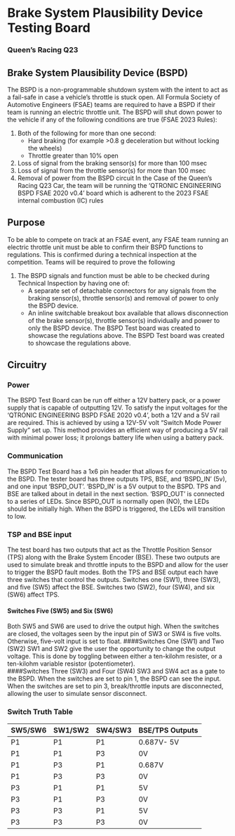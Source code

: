 # Brake System Plausibility Device Testing Board

### Queen’s Racing Q23

## Brake System Plausibility Device (BSPD)

The BSPD is a non-programmable shutdown system with the intent to act as a fail-safe in case a vehicle’s throttle is stuck open. All Formula Society of Automotive Engineers (FSAE) teams are required to have a BSPD if their team is running an electric throttle unit. The BSPD will shut down power to the vehicle if any of the following conditions are true (FSAE 2023 Rules):

1. Both of the following for more than one second:
   - Hard braking (for example >0.8 g deceleration but without locking the wheels)
   - Throttle greater than 10% open
2. Loss of signal from the braking sensor(s) for more than 100 msec
3. Loss of signal from the throttle sensor(s) for more than 100 msec
4. Removal of power from the BSPD circuit
   In the Case of the Queen’s Racing Q23 Car, the team will be running the ‘QTRONIC ENGINEERING BSPD FSAE 2020 v0.4’ board which is adherent to the 2023 FSAE internal combustion (IC) rules

## Purpose

To be able to compete on track at an FSAE event, any FSAE team running an electric throttle unit must be able to confirm their BSPD functions to regulations. This is confirmed during a technical inspection at the competition. Teams will be required to prove the following

1. The BSPD signals and function must be able to be checked during Technical Inspection by having one of:
   - A separate set of detachable connectors for any signals from the braking sensor(s), throttle sensor(s) and removal of power to only the BSPD device.
   - An inline switchable breakout box available that allows disconnection of the brake sensor(s), throttle sensor(s) individually and power to only the BSPD device.
     The BSPD Test board was created to showcase the regulations above.
     The BSPD Test board was created to showcase the regulations above.

## Circuitry

### Power

The BSPD Test Board can be run off either a 12V battery pack, or a power supply that is capable of outputting 12V. To satisfy the input voltages for the ‘QTRONIC ENGINEERING BSPD FSAE 2020 v0.4’, both a 12V and a 5V rail are required. This is achieved by using a 12V-5V volt “Switch Mode Power Supply” set up. This method provides an efficient way of producing a 5V rail with minimal power loss; it prolongs battery life when using a battery pack.

### Communication

The BSPD Test Board has a 1x6 pin header that allows for communication to the BSPD. The tester board has three outputs TPS, BSE, and ‘BSPD_IN’ (5v), and one input ‘BSPD_OUT’. ‘BSPD_IN’ is a 5V output to the BSPD. TPS and BSE are talked about in detail in the next section. ‘BSPD_OUT’ is connected to a series of LEDs. Since BSPD_OUT is normally open (NO), the LEDs should be initially high. When the BSPD is triggered, the LEDs will transition to low.

### TSP and BSE input

The test board has two outputs that act as the Throttle Position Sensor (TPS) along with the Brake System Encoder (BSE). These two outputs are used to simulate break and throttle inputs to the BSPD and allow for the user to trigger the BSPD fault modes. Both the TPS and BSE output each have three switches that control the outputs. Switches one (SW1), three (SW3), and five (SW5) affect the BSE. Switches two (SW2), four (SW4), and six (SW6) affect TPS.

#### Switches Five (SW5) and Six (SW6)

Both SW5 and SW6 are used to drive the output high. When the switches are closed, the voltages seen by the input pin of SW3 or SW4 is five volts. Otherwise, five-volt input is set to float.
####Switches One (SW1) and Two (SW2)
SW1 and SW2 give the user the opportunity to change the output voltage. This is done by toggling between either a ten-kilohm resister, or a ten-kilohm variable resistor (potentiometer).  
####Switches Three (SW3) and Four (SW4)
SW3 and SW4 act as a gate to the BSPD. When the switches are set to pin 1, the BSPD can see the input. When the switches are set to pin 3, break/throttle inputs are disconnected, allowing the user to simulate sensor disconnect.

### Switch Truth Table

| SW5/SW6 | SW1/SW2 | SW4/SW3 | BSE/TPS Outputs |
| ------- | ------- | ------- | --------------- |
| P1      | P1      | P1      | 0.687V- 5V      |
| P1      | P1      | P3      | 0V              |
| P1      | P3      | P1      | 0.687V          |
| P1      | P3      | P3      | 0V              |
| P3      | P1      | P1      | 5V              |
| P3      | P1      | P3      | 0V              |
| P3      | P3      | P1      | 5V              |
| P3      | P3      | P3      | 0V              |
